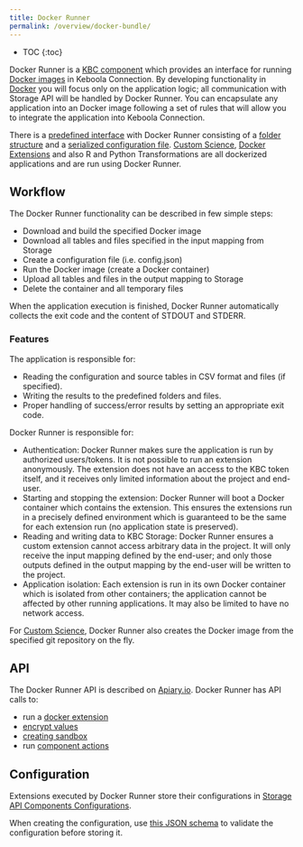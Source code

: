 ```yaml
---
title: Docker Runner
permalink: /overview/docker-bundle/
---
```


* TOC
{:toc}

Docker Runner is a [KBC component](/overview/) which provides an interface for
running [Docker images](/extend/docker/tutorial) in Keboola Connection.
By developing functionality in [Docker](https://www.docker.com/) you will focus only on the application logic; all communication
with Storage API will be handled by Docker Runner. You can encapsulate any application into an Docker image
following a set of rules that will allow you to integrate the application into Keboola Connection.

There is a [predefined interface](/extend/common-interface/) with Docker Runner consisting of a
[folder structure](/extend/common-interface/) and a [serialized configuration file](/extend/common-interface/config-file/).
[Custom Science](/extend/custom-science/), [Docker Extensions](/extend/docker/) and also
R and Python Transformations are all dockerized applications and are run using Docker Runner.

## Workflow

The Docker Runner functionality can be described in few simple steps:

- Download and build the specified Docker image
- Download all tables and files specified in the input mapping from Storage
- Create a configuration file (i.e. config.json)
- Run the Docker image (create a Docker container)
- Upload all tables and files in the output mapping to Storage
- Delete the container and all temporary files

When the application execution is finished, Docker Runner automatically collects the exit code and the content of STDOUT and STDERR.

### Features

The application is responsible for:

- Reading the configuration and source tables in CSV format and files (if specified).
- Writing the results to the predefined folders and files.
- Proper handling of success/error results by setting an appropriate exit code.

Docker Runner is responsible for:

- Authentication: Docker Runner makes sure the application is run by authorized users/tokens.
It is not possible to run an extension anonymously. The extension does not have an access to the KBC token
itself, and it receives only limited information about the project and end-user.
- Starting and stopping the extension: Docker Runner will boot a Docker container which contains the
extension. This ensures the extensions run in a precisely defined environment which is guaranteed to
be the same for each extension run (no application state is preserved).
- Reading and writing data to KBC Storage: Docker Runner ensures a custom extension
cannot access arbitrary data in the project. It will only receive the input mapping defined by the end-user;
and only those outputs defined in the output mapping by the end-user will be written to the project.
- Application isolation: Each extension is run in its own Docker container which is isolated from other
containers; the application cannot be affected by other running applications. It may also be limited
to have no network access.

For [Custom Science](/extend/custom-science/), Docker Runner also creates the Docker image from the
specified git repository on the fly.

## API

The Docker Runner API is described on [Apiary.io](http://docs.kebooladocker.apiary.io/). Docker Runner
has API calls to:

- run a [docker extension](/extend/docker/)
- [encrypt values](/overview/encryption/)
- [creating sandbox](/extend/common-interface/sandbox/)
- run [component actions](/extend/common-interface/actions/)

## Configuration

Extensions executed by Docker Runner store their configurations in
[Storage API Components Configurations](http://docs.keboola.apiary.io/#reference/component-configurations).

When creating the configuration, use
[this JSON schema](https://github.com/keboola/docker-bundle/blob/master/Resources/schemas/configuration.json)
to validate the configuration before storing it.

